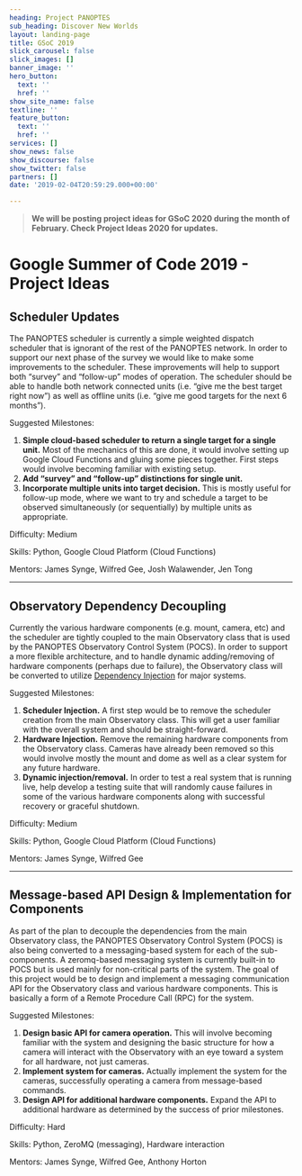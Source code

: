 ```yaml
---
heading: Project PANOPTES
sub_heading: Discover New Worlds
layout: landing-page
title: GSoC 2019
slick_carousel: false
slick_images: []
banner_image: ''
hero_button:
  text: ''
  href: ''
show_site_name: false
textline: ''
feature_button:
  text: ''
  href: ''
services: []
show_news: false
show_discourse: false
show_twitter: false
partners: []
date: '2019-02-04T20:59:29.000+00:00'

---
```

> **We will be posting project ideas for GSoC 2020 during the month of February. Check Project Ideas 2020 for updates.**

# Google Summer of Code 2019 - Project Ideas

## Scheduler Updates

The PANOPTES scheduler is currently a simple weighted dispatch scheduler that is ignorant of the rest of the PANOPTES network. In order to support our next phase of the survey we would like to make some improvements to the scheduler. These improvements will help to support both “survey” and “follow-up” modes of operation. The scheduler should be able to handle both network connected units (i.e. “give me the best target right now”) as well as offline units (i.e. “give me good targets for the next 6 months”).

Suggested Milestones:

1. **Simple cloud-based scheduler to return a single target for a single unit.** Most of the mechanics of this are done, it would involve setting up Google Cloud Functions and gluing some pieces together. First steps would involve becoming familiar with existing setup.
2. **Add “survey” and “follow-up” distinctions for single unit.**
3. **Incorporate multiple units into target decision.** This is mostly useful for follow-up mode, where we want to try and schedule a target to be observed simultaneously (or sequentially) by multiple units as appropriate.

Difficulty: Medium

Skills: Python, Google Cloud Platform (Cloud Functions)

Mentors: James Synge, Wilfred Gee, Josh Walawender, Jen Tong

<hr>

## Observatory Dependency Decoupling

Currently the various hardware components (e.g. mount, camera, etc) and the scheduler are tightly coupled to the main Observatory class that is used by the PANOPTES Observatory Control System (POCS). In order to support a more flexible architecture, and to handle dynamic adding/removing of hardware components (perhaps due to failure), the Observatory class will be converted to utilize [Dependency Injection](https://en.wikipedia.org/wiki/Dependency_injection) for major systems.

Suggested Milestones:

1. **Scheduler Injection.** A first step would be to remove the scheduler creation from the main Observatory class. This will get a user familiar with the overall system and should be straight-forward.
2. **Hardware Injection.** Remove the remaining hardware components from the Observatory class. Cameras have already been removed so this would involve mostly the mount and dome as well as a clear system for any future hardware.
3. **Dynamic injection/removal.** In order to test a real system that is running live, help develop a testing suite that will randomly cause failures in some of the various hardware components along with successful recovery or graceful shutdown.

Difficulty: Medium

Skills: Python, Google Cloud Platform (Cloud Functions)

Mentors: James Synge, Wilfred Gee

<hr>

## Message-based API Design & Implementation for Components

As part of the plan to decouple the dependencies from the main Observatory class, the PANOPTES Observatory Control System (POCS) is also being converted to a messaging-based system for each of the sub-components. A zeromq-based messaging system is currently built-in to POCS but is used mainly for non-critical parts of the system. The goal of this project would be to design and implement a messaging communication API for the Observatory class and various hardware components. This is basically a form of a Remote Procedure Call (RPC) for the system.

Suggested Milestones:

1. **Design basic API for camera operation.** This will involve becoming familiar with the system and designing the basic structure for how a camera will interact with the Observatory with an eye toward a system for all hardware, not just cameras.
2. **Implement system for cameras.** Actually implement the system for the cameras, successfully operating a camera from message-based commands.
3. **Design API for additional hardware components.** Expand the API to additional hardware as determined by the success of prior milestones.

Difficulty: Hard

Skills: Python, ZeroMQ (messaging), Hardware interaction

Mentors: James Synge, Wilfred Gee, Anthony Horton